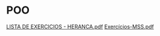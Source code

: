 # POO
[LISTA DE EXERCICIOS - HERANCA.pdf](https://github.com/tskxz/POO-istec/blob/main/LISTA%20DE%20EXERCICIOS%20-%20HERANCA.pdf)
[Exercícios-MSS.pdf](https://github.com/tskxz/POO-istec/blob/main/Exerc%C3%ADcios-MSS.pdf)
